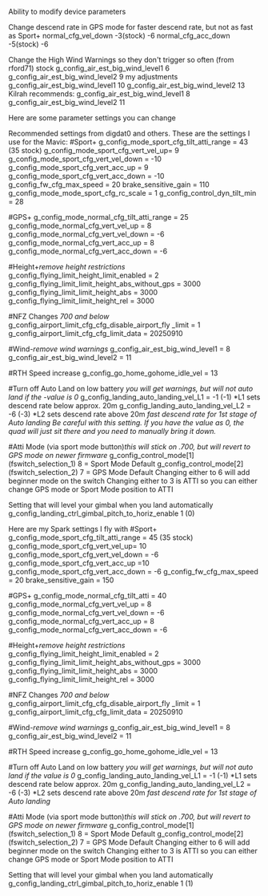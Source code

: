 Ability to modify device parameters

Change descend rate in GPS mode for faster descend rate, but not as fast as Sport+
normal_cfg_vel_down -3(stock) -6
normal_cfg_acc_down -5(stock) -6

Change the High Wind Warnings so they don't trigger so often (from rford71)
stock
g_config_air_est_big_wind_level1 6
g_config_air_est_big_wind_level2 9
my adjustments
g_config_air_est_big_wind_level1 10
g_config_air_est_big_wind_level2 13
Kilrah recommends:
g_config_air_est_big_wind_level1 8
g_config_air_est_big_wind_level2 11




Here are some parameter settings you can change

Recommended settings from digdat0 and others. These are the settings I use for the Mavic:
#Sport+
g_config_mode_sport_cfg_tilt_atti_range = 43 (35 stock)
g_config_mode_sport_cfg_vert_vel_up= 9
g_config_mode_sport_cfg_vert_vel_down = -10
g_config_mode_sport_cfg_vert_acc_up = 9
g_config_mode_sport_cfg_vert_acc_down = -10
g_config_fw_cfg_max_speed = 20
brake_sensitive_gain = 110
g_config_mode_mode_sport_cfg_rc_scale = 1
g_config_control_dyn_tilt_min = 28

#GPS+
g_config_mode_normal_cfg_tilt_atti_range = 25
g_config_mode_normal_cfg_vert_vel_up = 8
g_config_mode_normal_cfg_vert_vel_down = -6
g_config_mode_normal_cfg_vert_acc_up = 8
g_config_mode_normal_cfg_vert_acc_down = -6

#Height+*remove height restrictions*
g_config_flying_limit_height_limit_enabled = 2
g_config_flying_limit_limit_height_abs_without_gps = 3000
g_config_flying_limit_limit_height_abs = 3000
g_config_flying_limit_limit_height_rel = 3000

#NFZ Changes *700 and below*
g_config_airport_limit_cfg_cfg_disable_airport_fly _limit = 1
g_config_airport_limit_cfg_cfg_limit_data = 20250910

#Wind-*remove wind warnings*
g_config_air_est_big_wind_level1 = 8
g_config_air_est_big_wind_level2 = 11

#RTH Speed increase
g_config_go_home_gohome_idle_vel = 13

#Turn off Auto Land on low battery *you will get warnings, but will not auto land if the -value is 0*
g_config_landing_auto_landing_vel_L1 = -1 (-1) *L1 sets descend rate below approx. 20m
g_config_landing_auto_landing_vel_L2 = -6 (-3) *L2 sets descend rate above 20m *fast descend rate for 1st stage of Auto landing*
*Be careful with this setting. If you have the value as 0, the quad will just sit there and you need to manually bring it down.*

#Atti Mode (via sport mode button)*this will stick on .700, but will revert to GPS mode on newer firmware*
g_config_control_mode[1] (fswitch_selection_1) 8 = Sport Mode Default
g_config_control_mode[2] (fswitch_selection_2) 7 = GPS Mode Default
Changing either to 6 will add beginner mode on the switch
Changing either to 3 is ATTI so you can either change GPS mode or Sport Mode position to ATTI

Setting that will level your gimbal when you land automatically
g_config_landing_ctrl_gimbal_pitch_to_horiz_enable 1 (0)

Here are my Spark settings I fly with
#Sport+
g_config_mode_sport_cfg_tilt_atti_range = 45 (35 stock)
g_config_mode_sport_cfg_vert_vel_up= 10
g_config_mode_sport_cfg_vert_vel_down = -6
g_config_mode_sport_cfg_vert_acc_up =10
g_config_mode_sport_cfg_vert_acc_down = -6
g_config_fw_cfg_max_speed = 20
brake_sensitive_gain = 150

#GPS+
g_config_mode_normal_cfg_tilt_atti = 40
g_config_mode_normal_cfg_vert_vel_up = 8
g_config_mode_normal_cfg_vert_vel_down = -6
g_config_mode_normal_cfg_vert_acc_up = 8
g_config_mode_normal_cfg_vert_acc_down = -6

#Height+*remove height restrictions*
g_config_flying_limit_height_limit_enabled = 2
g_config_flying_limit_limit_height_abs_without_gps = 3000
g_config_flying_limit_limit_height_abs = 3000
g_config_flying_limit_limit_height_rel = 3000

#NFZ Changes *700 and below*
g_config_airport_limit_cfg_cfg_disable_airport_fly _limit = 1
g_config_airport_limit_cfg_cfg_limit_data = 20250910

#Wind-*remove wind warnings*
g_config_air_est_big_wind_level1 = 8
g_config_air_est_big_wind_level2 = 11

#RTH Speed increase
g_config_go_home_gohome_idle_vel = 13

#Turn off Auto Land on low battery *you will get warnings, but will not auto land if the value is 0*
g_config_landing_auto_landing_vel_L1 = -1 (-1) *L1 sets descend rate below approx. 20m
g_config_landing_auto_landing_vel_L2 = -6 (-3) *L2 sets descend rate above 20m *fast descend rate for 1st stage of Auto landing*

#Atti Mode (via sport mode button)*this will stick on .700, but will revert to GPS mode on newer firmware*
g_config_control_mode[1] (fswitch_selection_1) 8 = Sport Mode Default
g_config_control_mode[2] (fswitch_selection_2) 7 = GPS Mode Default
Changing either to 6 will add beginner mode on the switch
Changing either to 3 is ATTI so you can either change GPS mode or Sport Mode position to ATTI

Setting that will level your gimbal when you land automatically
g_config_landing_ctrl_gimbal_pitch_to_horiz_enable 1 (1)
